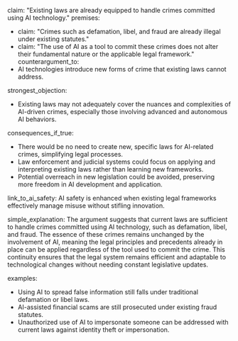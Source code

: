 claim: "Existing laws are already equipped to handle crimes committed using AI technology."
premises:
  - claim: "Crimes such as defamation, libel, and fraud are already illegal under existing statutes."
  - claim: "The use of AI as a tool to commit these crimes does not alter their fundamental nature or the applicable legal framework."
counterargument_to:
  - AI technologies introduce new forms of crime that existing laws cannot address.

strongest_objection:
  - Existing laws may not adequately cover the nuances and complexities of AI-driven crimes, especially those involving advanced and autonomous AI behaviors.

consequences_if_true:
  - There would be no need to create new, specific laws for AI-related crimes, simplifying legal processes.
  - Law enforcement and judicial systems could focus on applying and interpreting existing laws rather than learning new frameworks.
  - Potential overreach in new legislation could be avoided, preserving more freedom in AI development and application.

link_to_ai_safety:
  AI safety is enhanced when existing legal frameworks effectively manage misuse without stifling innovation.

simple_explanation:
  The argument suggests that current laws are sufficient to handle crimes committed using AI technology, such as defamation, libel, and fraud. The essence of these crimes remains unchanged by the involvement of AI, meaning the legal principles and precedents already in place can be applied regardless of the tool used to commit the crime. This continuity ensures that the legal system remains efficient and adaptable to technological changes without needing constant legislative updates.

examples:
  - Using AI to spread false information still falls under traditional defamation or libel laws.
  - AI-assisted financial scams are still prosecuted under existing fraud statutes.
  - Unauthorized use of AI to impersonate someone can be addressed with current laws against identity theft or impersonation.